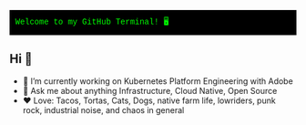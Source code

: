 <p style="color: #00ff00; font-family: 'Courier New', monospace; background-color: black; padding: 10px;">
Welcome to my GitHub Terminal! 🖥️
</p>

## Hi 👋

<!--
**jrsapi/jrsapi** is a ✨ _special_ ✨ repository because its `README.md` (this file) appears on your GitHub profile.
-->

- 🔭 I’m currently working on Kubernetes Platform Engineering with Adobe  
- 💬 Ask me about anything Infrastructure, Cloud Native, Open Source  
- ❤️ Love: Tacos, Tortas, Cats, Dogs, native farm life, lowriders, punk rock, industrial noise, and chaos in general

